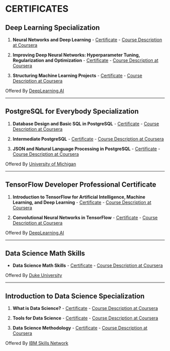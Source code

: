 # CERTIFICATES

## Deep Learning Specialization
1. **Neural Networks and Deep Learning** - <a href="https://www.coursera.org/account/accomplishments/certificate/3BTASUCCTGR2">Certificate</a> - <a href="https://www.coursera.org/learn/neural-networks-deep-learning?specialization=deep-learning">Course Description at Coursera</a>

2. **Improving Deep Neural Networks: Hyperparameter Tuning, Regularization and Optimization** - <a href="https://www.coursera.org/account/accomplishments/certificate/UZPMJHML2KLD">Certificate</a> - <a href="https://www.coursera.org/learn/deep-neural-network?specialization=deep-learning">Course Description at Coursera</a>

3. **Structuring Machine Learning Projects** - <a href="https://www.coursera.org/account/accomplishments/certificate/K9SSSNHTX2TJ">Certificate</a> - <a href="https://www.coursera.org/learn/machine-learning-projects?specialization=deep-learning">Course Description at Coursera</a>

Offered By <a href="https://www.coursera.org/deeplearning-ai">DeepLearning.AI</a>

---
## PostgreSQL for Everybody Specialization
1. **Database Design and Basic SQL in PostgreSQL** - <a href="https://www.coursera.org/account/accomplishments/certificate/Q5DF2EXHUNAN">Certificate</a> - <a href="https://www.coursera.org/learn/database-design-postgresql">Course Description at Coursera</a>

2. **Intermediate PostgreSQL** - <a href="https://www.coursera.org/account/accomplishments/certificate/4TVKY84EKS49">Certificate</a> - <a href="https://www.coursera.org/learn/intermediate-postgresql">Course Description at Coursera</a>

3. **JSON and Natural Language Processing in PostgreSQL** - <a href="https://www.coursera.org/account/accomplishments/certificate/VT9ZM5XZV9LW">Certificate</a> - <a href="https://www.coursera.org/learn/json-natural-language-processing-postgresql">Course Description at Coursera</a>

Offered By <a href="https://www.coursera.org/umich">University of Michigan</a>

---
## TensorFlow Developer Professional Certificate
1. **Introduction to TensorFlow for Artificial Intelligence, Machine Learning, and Deep Learning** - <a href="https://www.coursera.org/account/accomplishments/certificate/YWG644WZD9US">Certificate</a> - <a href="https://www.coursera.org/learn/introduction-tensorflow">Course Description at Coursera</a>

2. **Convolutional Neural Networks in TensorFlow** - <a href="https://www.coursera.org/account/accomplishments/certificate/PXDEEXHLBZ6E">Certificate</a> - <a href="https://www.coursera.org/learn/convolutional-neural-networks-tensorflow">Course Description at Coursera</a>

Offered By <a href="https://www.coursera.org/deeplearning-ai">DeepLearning.AI</a>

---
## Data Science Math Skills
-  **Data Science Math Skills** - <a href="https://www.coursera.org/account/accomplishments/certificate/9FYQW6RUJA6M">Certificate</a> - <a href="https://www.coursera.org/learn/datasciencemathskills">Course Description at Coursera</a>

Offered By <a href="https://www.coursera.org/duke">Duke University</a>

---
## Introduction to Data Science Specialization
1. **What is Data Science?** - <a href="https://www.coursera.org/account/accomplishments/certificate/BKUJHKU9LFXF">Certificate</a> - <a href="https://www.coursera.org/learn/what-is-datascience?specialization=introduction-data-science">Course Description at Coursera</a>

2. **Tools for Data Science** - <a href="https://www.coursera.org/account/accomplishments/certificate/9RZFN9SKFGZH">Certificate</a> - <a href="https://www.coursera.org/learn/open-source-tools-for-data-science">Course Description at Coursera</a>

3. **Data Science Methodology** - <a href="https://www.coursera.org/account/accomplishments/certificate/MPCFZRV22AN6">Certificate</a> - <a href="https://www.coursera.org/learn/data-science-methodology">Course Description at Coursera</a>

Offered By <a href="https://www.coursera.org/ibm-skills-network">IBM Skills Network</a>
